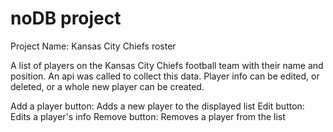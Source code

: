 # noDB project

Project Name: Kansas City Chiefs roster

A list of players on the Kansas City Chiefs football team with their name and position. An api was called to collect this data. Player info can be edited, or deleted, or a whole new player can be created.

Add a player button: Adds a new player to the displayed list
Edit button: Edits a player's info
Remove button: Removes a player from the list

